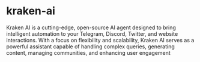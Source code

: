 # kraken-ai
 Kraken AI is a cutting-edge, open-source AI agent designed to bring intelligent automation to your Telegram, Discord, Twitter, and website interactions. With a focus on flexibility and scalability, Kraken AI serves as a powerful assistant capable of handling complex queries, generating content, managing communities, and enhancing user engagement
